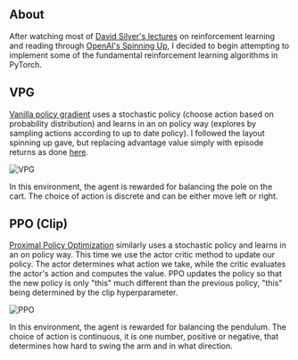 ## About
After watching most of [David Silver's lectures](https://www.youtube.com/watch?v=2pWv7GOvuf0) on reinforcement learning and reading through [OpenAI's Spinning Up](https://spinningup.openai.com/en/latest/user/introduction.html), I decided to begin attempting to implement some of the fundamental reinforcement learning algorithms in PyTorch.

## VPG 
[Vanilla policy gradient](https://spinningup.openai.com/en/latest/algorithms/vpg.html) uses a stochastic policy (choose action based on probability distribution) and learns in an on policy way (explores by sampling actions according to up to date policy). I followed the layout spinning up gave, but replacing advantage value simply with episode returns as done [here](https://www.notion.so/Vanilla-Policy-Gradients-b93451bb5507454c9d7de6a96ac629c1#a4aaed6159b5483e9d1e03f655e3fdce).

![VPG](https://user-images.githubusercontent.com/64811449/147691086-65b32cc2-7db8-4c16-aa84-e58e1ed1569b.gif)

In this environment, the agent is rewarded for balancing the pole on the cart. The choice of action is discrete and can be either move left or right.

## PPO (Clip)
[Proximal Policy Optimization](https://spinningup.openai.com/en/latest/algorithms/ppo.html) similarly uses a stochastic policy and learns in an on policy way. This time we use the actor critic method to update our policy. The actor determines what action we take, while the critic evaluates the actor's action and computes the value. PPO updates the policy so that the new policy is only "this" much different than the previous policy, "this" being determined by the clip hyperparameter.

![PPO](https://user-images.githubusercontent.com/64811449/147691029-5bdfe734-53e2-43bd-80b4-b610798ed4df.gif)

In this environment, the agent is rewarded for balancing the pendulum. The choice of action is continuous, it is one number, positive or negative, that determines how hard to swing the arm and in what direction.
